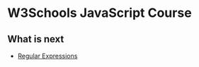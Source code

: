 # W3Schools JavaScript Course

## What is next

* [Regular Expressions](https://javascript.info/regexp-introduction)
